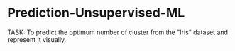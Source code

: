 # Prediction-Unsupervised-ML

TASK: To predict the optimum number of cluster from the "Iris" dataset and represent it visually.
